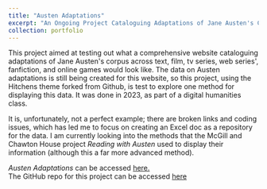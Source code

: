 ```yaml
---
title: "Austen Adaptations"
excerpt: "An Ongoing Project Cataloguing Adaptations of Jane Austen's Corpus"
collection: portfolio
---
```


This project aimed at testing out what a comprehensive website cataloguing adaptations of Jane Austen's corpus across text, film, tv series, web series', fanfiction, and online games would look like. The data on Austen adaptations is still being created for this website, so this project, using the Hitchens theme forked from Github, is test to explore one method for displaying this data. It was done in 2023, as part of a digital humanities class. 

It is, unfortunately, not a perfect example; there are broken links and coding issues, which has led me to focus on creating an Excel doc as a repository for the data. I am currently looking into the methods that the McGill and Chawton House project *Reading with Austen* used to display their information (although this a far more advanced method). 

*Austen Adaptations* can be accessed [here.](https://imangareeboo.github.io/Austen_Adaptations/)<br>
The GitHub repo for this project can be accessed [here](https://github.com/imangareeboo/Austen_Adaptations) 
